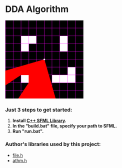 # DDA Algorithm

<kbd><img src="https://github.com/ZERDICORP/dda_algorithm/blob/master/screenshots/s1.png?row=true" alt="screenshot" width="250" height="250"></kbd>

### Just 3 steps to get started:
  1) **Install [C++ SFML Library](https://www.sfml-dev.org/download.php).**
  2) **In the "build.bat" file, specify your path to SFML.**
  3) **Run "run.bat".**

### Author's libraries used by this project:
- [file.h](https://github.com/ZERDICORP/file-lib.git)
- [athm.h](https://github.com/ZERDICORP/athm-lib.git)
